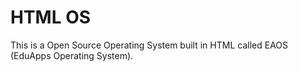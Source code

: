 # HTML OS

This is a Open Source Operating System built in HTML called EAOS (EduApps Operating System).
